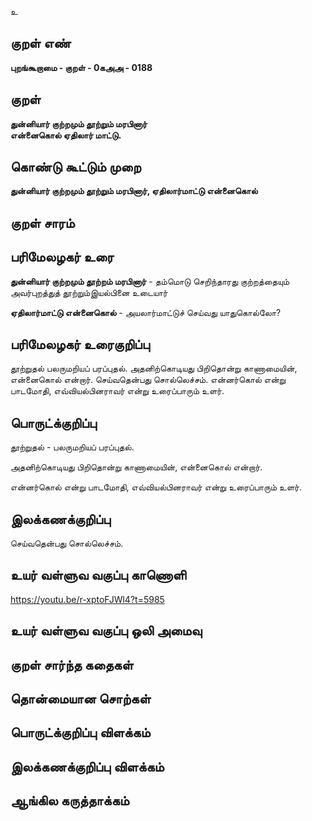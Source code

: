 உ

## குறள் எண் 

**புறங்கூறாமை - குறள் - 0கஅஅ - 0188**  

## குறள் 

**துன்னியார் குற்றமும் தூற்றும் மரபினார்  
என்னைகொல் ஏதிலார் மாட்டு.** 

## கொண்டு கூட்டும் முறை

**துன்னியார் குற்றமும் தூற்றும் மரபினார், ஏதிலார்மாட்டு என்னைகொல்**  

## குறள் சாரம் 


## பரிமேலழகர் உரை

**துன்னியார் குற்றமும் தூற்றம் மரபினார்** - தம்மொடு செறிந்தாரது குற்றத்தையும் அவர்புறத்துத் தூற்றும்இயல்பினை உடையார்  

**ஏதிலார்மாட்டு என்னைகொல்** - அயலார்மாட்டுச் செய்வது யாதுகொல்லோ?  

## பரிமேலழகர் உரைகுறிப்பு   

தூற்றுதல் பலருமறியப் பரப்புதல். அதனிற்கொடியது பிறிதொன்று காணாமையின், என்னைகொல் என்றார். செய்வதென்பது சொல்லெச்சம். என்னர்கொல் என்று பாடமோதி, எவ்வியல்பினராவர் என்று உரைப்பாரும் உளர்.  

## பொருட்க்குறிப்பு 

தூற்றுதல் - பலருமறியப் பரப்புதல். 

அதனிற்கொடியது பிறிதொன்று காணாமையின், என்னைகொல் என்றார்.  

என்னர்கொல் என்று பாடமோதி, எவ்வியல்பினராவர் என்று உரைப்பாரும் உளர். 

## இலக்கணக்குறிப்பு  

செய்வதென்பது சொல்லெச்சம்.

## உயர் வள்ளுவ வகுப்பு காணொளி

https://youtu.be/r-xptoFJWl4?t=5985

## உயர் வள்ளுவ வகுப்பு ஒலி அமைவு 

 
## குறள் சார்ந்த கதைகள் 


## தொன்மையான சொற்கள்


## பொருட்க்குறிப்பு விளக்கம்


## இலக்கணக்குறிப்பு விளக்கம்


## ஆங்கில கருத்தாக்கம் 


